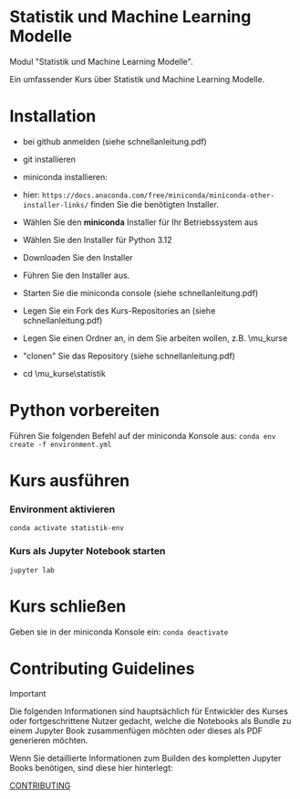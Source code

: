 # Statistik und Machine Learning Modelle

Modul "Statistik und Machine Learning Modelle".

Ein umfassender Kurs über Statistik und Machine Learning Modelle.


# Installation
- bei github anmelden (siehe schnellanleitung.pdf)
- git installieren

- miniconda installieren:
- hier: `https://docs.anaconda.com/free/miniconda/miniconda-other-installer-links/` finden Sie die benötigten Installer. 
- Wählen Sie den **miniconda** Installer für Ihr Betriebssystem aus
- Wählen Sie den Installer für Python 3.12
- Downloaden Sie den Installer
- Führen Sie den Installer aus.
- Starten Sie die miniconda console (siehe schnellanleitung.pdf)

- Legen Sie ein Fork des Kurs-Repositories an (siehe schnellanleitung.pdf)
- Legen Sie einen Ordner an, in dem Sie arbeiten wollen, z.B. <Ihr-Home-Ordner>\mu_kurse
- "clonen" Sie das Repository (siehe schnellanleitung.pdf)

- cd <Ihr-Home-Ordner>\mu_kurse\statistik

# Python vorbereiten

Führen Sie folgenden Befehl auf der miniconda Konsole aus:
`conda env create -f environment.yml`

# Kurs ausführen

### Environment aktivieren
`conda activate statistik-env`

### Kurs als Jupyter Notebook starten
`jupyter lab`

# Kurs schließen

Geben sie in der miniconda Konsole ein: `conda deactivate`

# Contributing Guidelines

> [!IMPORTANT]  
> Die folgenden Informationen sind hauptsächlich für Entwickler des Kurses oder fortgeschrittene Nutzer gedacht, welche die Notebooks als Bundle zu einem Jupyter Book zusammenfügen möchten oder dieses als PDF generieren möchten.

Wenn Sie detaillierte Informationen zum Builden des kompletten Jupyter Books benötigen, sind diese hier hinterlegt:

[CONTRIBUTING](CONTRIBUTING.md)

